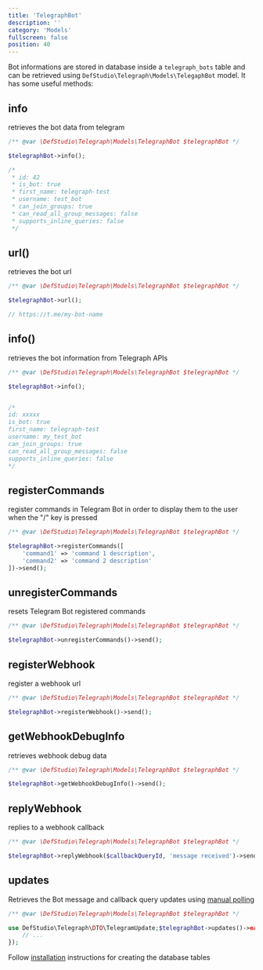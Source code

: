 ```yaml
---
title: 'TelegraphBot'
description: ''
category: 'Models'
fullscreen: false 
position: 40
---
```


Bot informations are stored in database inside a `telegraph_bots` table and can be retrieved using `DefStudio\Telegraph\Models\TelegaphBot` model. It has some useful methods:


## info

retrieves the bot data from telegram

```php
/** @var \DefStudio\Telegraph\Models\TelegraphBot $telegraphBot */

$telegraphBot->info();

/*
 * id: 42
 * is_bot: true
 * first_name: telegraph-test
 * username: test_bot
 * can_join_groups: true
 * can_read_all_group_messages: false
 * supports_inline_queries: false
 */

```

## url()

retrieves the bot url

```php
/** @var \DefStudio\Telegraph\Models\TelegraphBot $telegraphBot */

$telegraphBot->url();

// https://t.me/my-bot-name
```

## info()

retrieves the bot information from Telegraph APIs

```php
/** @var \DefStudio\Telegraph\Models\TelegraphBot $telegraphBot */

$telegraphBot->info();


/*
id: xxxxx
is_bot: true
first_name: telegraph-test
username: my_test_bot
can_join_groups: true
can_read_all_group_messages: false
supports_inline_queries: false
*/
```

## registerCommands

register commands in Telegram Bot in order to display them to the user when the "/" key is pressed

```php
/** @var \DefStudio\Telegraph\Models\TelegraphBot $telegraphBot */

$telegraphBot->registerCommands([
    'command1' => 'command 1 description',
    'command2' => 'command 2 description'
])->send();
```

## unregisterCommands

resets Telegram Bot registered commands

```php
/** @var \DefStudio\Telegraph\Models\TelegraphBot $telegraphBot */

$telegraphBot->unregisterCommands()->send();
```

## registerWebhook

register a webhook url

```php
/** @var \DefStudio\Telegraph\Models\TelegraphBot $telegraphBot */

$telegraphBot->registerWebhook()->send();
```

## getWebhookDebugInfo

retrieves webhook debug data

```php
/** @var \DefStudio\Telegraph\Models\TelegraphBot $telegraphBot */

$telegraphBot->getWebhookDebugInfo()->send();
```

## replyWebhook

replies to a webhook callback

```php
/** @var \DefStudio\Telegraph\Models\TelegraphBot $telegraphBot */

$telegraphBot->replyWebhook($callbackQueryId, 'message received')->send();
```


## updates

Retrieves the Bot message and callback query updates using [manual polling](webhooks/manual-polling)

```php
/** @var \DefStudio\Telegraph\Models\TelegraphBot $telegraphBot */

use DefStudio\Telegraph\DTO\TelegramUpdate;$telegraphBot->updates()->each(function(TelegramUpdate $update){
    // ...
});
```





<alert type="alert">Follow [installation](installation#set-up) instructions for creating the database tables</alert>

